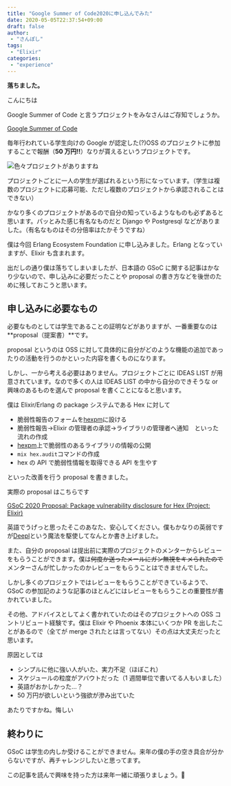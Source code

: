 ```yaml
---
title: "Google Summer of Code2020に申し込んでみた"
date: 2020-05-05T22:37:54+09:00
draft: false
author:
 - "さんぽし"
tags:
 - "Elixir"
categories:
 - "experience"
---
```


**落ちました。**

こんにちは

Google Summer of Code と言うプロジェクトをみなさんはご存知でしょうか。

[Google Summer of Code](https://summerofcode.withgoogle.com/)


毎年行われている学生向けの Google が認定した(?)OSS のプロジェクトに参加することで報酬（**50 万円!!**）なりが貰えるというプロジェクトです。

![色々プロジェクトがありますね](/images/posts/gsoc20201.png)

プロジェクトごとに一人の学生が選ばれるという形になっています。（学生は複数のプロジェクトに応募可能、ただし複数のプロジェクトから承認されることはできない）

かなり多くのプロジェクトがあるので自分の知っているようなものも必ずあると思います。パッとみた感じ有名なものだと Django や Postgresql などがありました。（有名なものはその分倍率はたかそうですね）

僕は今回 Erlang Ecosystem Foundation に申し込みました。Erlang となっていますが、Elixir も含まれます。

出だしの通り僕は落ちてしまいましたが、日本語の GSoC に関する記事はかなり少ないので、申し込みに必要だったことや proposal の書き方などを後世のために残しておこうと思います。


## 申し込みに必要なもの

必要なものとしては学生であることの証明などがありますが、一番重要なのは**proposal（提案書）**です。

proposal というのは OSS に対して具体的に自分がどのような機能の追加であったりの活動を行うのかといった内容を書くものになります。

しかし、一から考える必要はありません。プロジェクトごとに IDEAS LIST が用意されています。なので多くの人は IDEAS LIST の中から自分のできそうな or 興味のあるものを選んで proposal を書くことになると思います。

僕は Elixir/Erlang の package システムである Hex に対して

- 脆弱性報告のフォームを[hexpm](https://hex.pm/)に設ける
- 脆弱性報告→Elixir の管理者の承認→ライブラリの管理者へ通知　といった流れの作成
- [hexpm](https://hex.pm/)上で脆弱性のあるライブラリの情報の公開
- `mix hex.audit`コマンドの作成
- hex の API で脆弱性情報を取得できる API を生やす

といった改善を行う proposal を書きました。

実際の proposal はこちらです

[GSoC 2020 Proposal: Package vulnerability disclosure for Hex (Project: Elixir)](https://docs.google.com/document/d/1IbICobygQZL9akGJSxyUxBe-ISXq625Ur0bgUbRXEDw/edit?usp=sharing)

英語でうげっと思ったそこのあなた、安心してください。僕もかなりの英弱ですが[Deepl](https://www.deepl.com/translator)という魔法を駆使してなんとか書き上げました。

また、自分の proposal は提出前に実際のプロジェクトのメンターからレビューをもらうことができます。僕は~~何度か送ったメールにガン無視をキメられたので~~メンターさんが忙しかったのかレビューをもらうことはできませんでした。

しかし多くのプロジェクトではレビューをもらうことができているようで、GSoC の参加記のような記事のほとんどにはレビューをもらうことの重要性が書かれていました。

その他、アドバイスとしてよく書かれていたのはそのプロジェクトへの OSS コントリビュート経験です。僕は Elixir や Phoenix 本体にいくつか PR を出したことがあるので（全てが merge されたとは言ってない）その点は大丈夫だったと思います。

原因としては

- シンプルに他に強い人がいた、実力不足（ほぼこれ）
- スケジュールの粒度がアバウトだった（1 週間単位で書いてる人もいました）
- 英語がおかしかった…？
- 50 万円が欲しいという強欲が滲み出ていた

あたりですかね。悔しい

## 終わりに

GSoC は学生の内しか受けることができません。来年の僕の手の空き具合が分からないですが、再チャレンジしたいと思ってます。

この記事を読んで興味を持った方は来年一緒に頑張りましょう。💪
